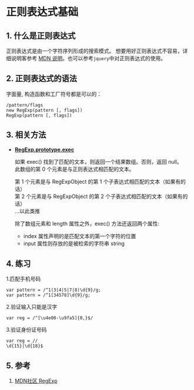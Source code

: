 # 正则表达式基础

## 1. 什么是正则表达式

正则表达式是由一个字符序列形成的搜索模式。 想要用好正则表达式不容易，详细说明客参考 [MDN 说明](https://developer.mozilla.org/zh-CN/docs/Web/JavaScript/Reference/Global_Objects/RegExp#assertions)。也可以参考`jquery`中对正则表达式的使用。

## 2. 正则表达式的语法

字面量, 构造函数和工厂符号都是可以的：

```
/pattern/flags
new RegExp(pattern [, flags])
RegExp(pattern [, flags])
```

## 3. 相关方法

- **[RegExp.prototype.exec](http://www.w3school.com.cn/jsref/jsref_exec_regexp.asp)**

  如果 exec() 找到了匹配的文本，则返回一个结果数组。否则，返回 null。  
  此数组的第 0 个元素是与正则表达式相匹配的文本。

  第 1 个元素是与 RegExpObject 的第 1 个子表达式相匹配的文本（如果有的话）  
  第 2 个元素是与 RegExpObject 的第 2 个子表达式相匹配的文本（如果有的话）  
  ...以此类推

  除了数组元素和 length 属性之外，exec() 方法还返回两个属性:
    - index 属性声明的是匹配文本的第一个字符的位置
    - input 属性则存放的是被检索的字符串 string


## 4. 练习

1.匹配手机号码

```
var pattern = /^1(3|4|5|7|8)\d{9}/g;
var pattern = /^1[34578]\d{9}/g;
```

2.验证输入只能是汉字

```
var reg = /^[\u4e00-\u9fa5]{0,}$/
```

3.验证身份证号码

```
var reg = //
\d{15}|\d{18}$
```

## 5. 参考

1. [MDN社区 RegExp](https://developer.mozilla.org/zh-CN/docs/Web/JavaScript/Reference/Global_Objects/RegExp)
